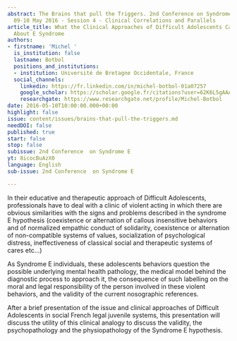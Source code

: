 ```yaml
---
abstract: The Brains that pull the Triggers. 2nd Conference on Syndrome E, Paris IAS,
  09-10 May 2016 - Session 4 - Clinical Correlations and Parallels
article_title: What the Clinical Approaches of Difficult Adolescents Can Teach us
  About E Syndrome
authors:
- firstname: 'Michel '
  is_institution: false
  lastname: Botbol
  positions_and_institutions:
  - institution: Université de Bretagne Occidentale, France
  social_channels:
    linkedin: https://fr.linkedin.com/in/michel-botbol-01a07257
    google_scholar: https://scholar.google.fr/citations?user=62K6L5gAAAAJ&hl=fr
    researchgate: https://www.researchgate.net/profile/Michel-Botbol
date: 2016-05-10T10:00:00.000+00:00
highlight: false
issue: content/issues/brains-that-pull-the-triggers.md
needDOI: false
published: true
start: false
stop: false
subissue: 2nd Conference  on Syndrome E
yt: 8icocBuAzX0
language: English
sub-issue: 2nd Conference  on Syndrome E

---
```

In their educative and therapeutic approach of Difficult Adolescents, professionals have to deal with a clinic of violent acting in which there are obvious similarities with the signs and problems described in the syndrome E hypothesis (coexistence or alternation of callous insensitive behaviors and of normalized empathic conduct of solidarity, coexistence or alternation of non-compatible systems of values, socialization of psychological distress, ineffectiveness of classical social and therapeutic systems of cares etc...)

  
As Syndrome E individuals, these adolescents behaviors question the  
possible underlying mental health pathology, the medical model behind the  
diagnostic process to approach it, the consequence of such labelling on the moral and legal responsibility of the person involved in these violent behaviors, and the validity of the current nosographic references.

  
After a brief presentation of the issue and clinical approaches of Difficult Adolescents in social French legal juvenile systems, this presentation will discuss the utility of this clinical analogy to discuss the validity, the psychopathology and the physiopathology of the Syndrome E hypothesis.

<Youtube yt="8icocBuAzX0" caption="What the Clinical Approaches of Difficult Adolescents Can Teach us About E Syndrome" start="false" stop="false"></Youtube>
